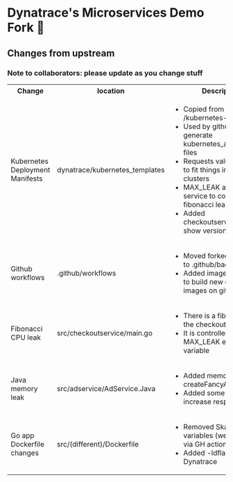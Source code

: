 
# Dynatrace's Microservices Demo Fork 🍴 
  
## Changes from upstream

### Note to collaborators: please update as you change stuff

<table>
<tr>
    <th>Change</th>
    <th>location</th>
    <th>Description</th>
</tr>
<tr>
    <td>Kubernetes Deployment Manifests</td>
    <td>dynatrace/kubernetes_templates</td>
    <td>
        <ul>
            <li>Copied from forked /kubernetes-manifests</li>
            <li>Used by github action to generate kubernetes_autogenerated files</li>
            <li>Requests values are lower to fit things into small clusters</li>
            <li>MAX_LEAK added to cart service to control fibonacci leak</li>
            <li>Added checkoutservice2.yaml to show versioning features</li>
        </ul>
    </td>
</tr>
<tr>
    <td>Github workflows</td>
    <td>.github/workflows</td>
    <td>
        <ul>
            <li>Moved forked workflows to .github/backup_flows</li>
            <li>Added image-builder.yaml to build new container images on git push</li>
        </ul>
    </td>
</tr>
<tr>
    <td>Fibonacci CPU leak</td>
    <td>src/checkoutservice/main.go</td>
    <td>
        <ul>
            <li>There is a fibonacci leak in the checkout service</li>
            <li>It is controlled by the MAX_LEAK environment variable</li>
        </ul>
    </td>
</tr>
<tr>
    <td>Java memory leak</td>
    <td>src/adservice/AdService.Java</td>
    <td>
       <ul>
            <li>Added memory leak called createFancyAds()</li>
            <li>Added some sleeping to increase response times</li>
        </ul>
      </td>
</tr>
<tr>
    <td>Go app Dockerfile changes</td>
    <td>src/(different)/Dockerfile</td>
    <td>
    <ul>
            <li>Removed Skaffold env variables (were building via GH actions)</li>
            <li>Added -ldflags for Dynatrace</li>
    </ul>
    </td>
</tr>
</table>
